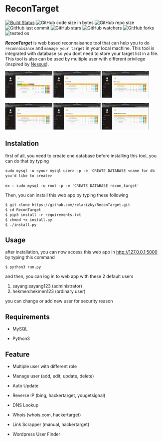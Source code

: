 # ReconTarget

[![Build Status](https://travis-ci.com/relarizky/ReconTarget.svg?branch=master)](https://relarizky/ReconTarget)
![GitHub code size in bytes](https://img.shields.io/github/languages/code-size/relarizky/ReconTarget)
![GitHub repo size](https://img.shields.io/github/repo-size/relarizky/ReconTarget)
![GitHub last commit](https://img.shields.io/github/last-commit/relarizky/ReconTarget)
![GitHub stars](https://img.shields.io/github/stars/relarizky/ReconTarget)
![GitHub watchers](https://img.shields.io/github/watchers/relarizky/ReconTarget)
![GitHub forks](https://img.shields.io/github/forks/relarizky/ReconTarget)
![tested os](https://img.shields.io/badge/Tested%20on-ubuntu%2019.10-critical)

***ReconTarget*** is web based reconnaisance tool that can help you to do `reconnaisance` and `manage your target` in your local machine. 
This tool is integrated with database so you dont need to store your target list in a file. 
This tool is also can be used by multiple user with different privilege (inspired by [Nessus](https://docs.tenable.com/nessus/Content/GettingStarted.htm)).

<img src='https://raw.githubusercontent.com/relarizky/ReconTarget/master/screenshot/1.png' width=30% height=25%> <img src='https://raw.githubusercontent.com/relarizky/ReconTarget/master/screenshot/2.png' width=30% height=25%> <img src='https://raw.githubusercontent.com/relarizky/ReconTarget/master/screenshot/3.png' width=30% height=25%>

<img src='https://raw.githubusercontent.com/relarizky/ReconTarget/master/screenshot/4.png' width=30% height=25%> <img src='https://raw.githubusercontent.com/relarizky/ReconTarget/master/screenshot/5.png' width=30% height=25%> <img src='https://raw.githubusercontent.com/relarizky/ReconTarget/master/screenshot/6.png' width=30% height=25%>

## Instalation

first of all, you need to create one database before installing this tool, you can do that by typing

```
sudo mysql -u <your mysql user> -p -e 'CREATE DATABASE <name for db you'd like to create>

ex : sudo mysql -u root -p -e 'CREATE DATABASE recon_target'
```

Then, you can install this web app by typing these following

```
$ git clone https://github.com/relarizky/ReconTarget.git
$ cd ReconTarget
$ pip3 install -r requirements.txt
$ chmod +x install.py
$ ./install.py
```

## Usage

after installation, you can now access this web app in http://127.0.0.1:5000 by typing this command

```
$ python3 run.py
```

and then, you can log in to web app with these 2 default users

1. sayang:sayang123 (administrator)
2. hekmen:hekmen123 (ordinary user)

you can change or add new user for security reason

## Requirements

- MySQL 

- Python3 

## Feature

- Multiple user with different role

- Manage user (add, edit, update, delete)

- Auto Update

- Reverse IP (bing, hackertarget, yougetsignal)

- DNS Lookup

- Whois (whois.com, hackertarget)

- Link Scrapper (manual, hackertarget)

- Wordpress User Finder
